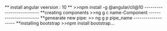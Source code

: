 ** install angular veersion : 10 **
      >>npm install -g @angular/cli@10
    --------------------------
**creating components
        >>ng g c name-Component
    -----------------------
**genearate new pipe:
    >> ng g p pipe_name
    -------------------
**installing bootstrap
     >>npm install bootstrap...
    
